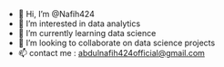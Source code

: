 - 👋 Hi, I’m @Nafih424
- 👀 I’m interested in data analytics
- 🌱 I’m currently learning data science
- 💞️ I’m looking to collaborate on data science projects
- 📫 contact me : abdulnafih424official@gmail.com

<!---
Nafih424/Nafih424 is a ✨ special ✨ repository because its `README.md` (this file) appears on your GitHub profile.
You can click the Preview link to take a look at your changes.
--->
